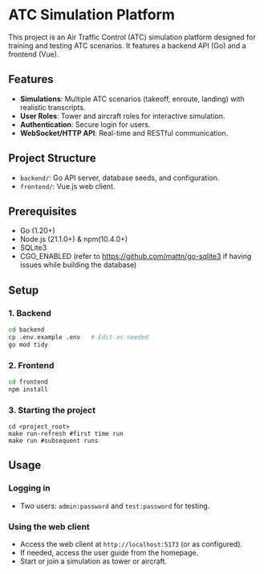 # ATC Simulation Platform

This project is an Air Traffic Control (ATC) simulation platform designed for training and testing ATC scenarios. It features a backend API (Go) and a frontend (Vue).

## Features

- **Simulations**: Multiple ATC scenarios (takeoff, enroute, landing) with realistic transcripts.
- **User Roles**: Tower and aircraft roles for interactive simulation.
- **Authentication**: Secure login for users.
- **WebSocket/HTTP API**: Real-time and RESTful communication.

## Project Structure

- `backend/`: Go API server, database seeds, and configuration.
- `frontend/`: Vue.js web client.

## Prerequisites

- Go (1.20+)
- Node.js (21.1.0+) & npm(10.4.0+)
- SQLite3
- CGO_ENABLED (refer to https://github.com/mattn/go-sqlite3 if having issues while building the database)

## Setup

### 1. Backend

```sh
cd backend
cp .env.example .env   # Edit as needed
go mod tidy
```

### 2. Frontend

```sh
cd frontend
npm install
```

### 3. Starting the project
```shell
cd <project_root>
make run-refresh #first time run
make run #subsequent runs
```

## Usage
### Logging in
- Two users: `admin:password` and `test:password` for testing.

### Using the web client
- Access the web client at `http://localhost:5173` (or as configured).
- If needed, access the user guide from the homepage.
- Start or join a simulation as tower or aircraft.
